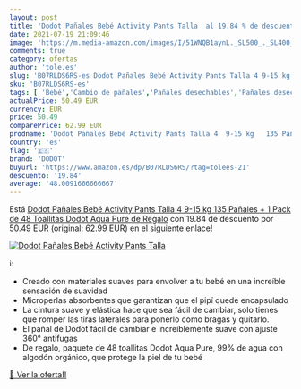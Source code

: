 ```yaml
---
layout: post
title: 'Dodot Pañales Bebé Activity Pants Talla  al 19.84 % de descuento'
date: 2021-07-19 21:09:46
image: 'https://m.media-amazon.com/images/I/51WNQB1aynL._SL500_._SL400_.jpg'
comments: true
category: ofertas
author: 'tole.es'
slug: 'B07RLDS6RS-es Dodot Pañales Bebé Activity Pants Talla 4 9-15 kg 135...'
sku: 'B07RLDS6RS-es'
tags: [ 'Bebé','Cambio de pañales','Pañales desechables','Pañales desechables para bebés','Pañales para bebé','bebé','dodot','pañales', ]
actualPrice: 50.49 EUR
currency: EUR
price: 50.49
comparePrice: 62.99 EUR
prodname: 'Dodot Pañales Bebé Activity Pants Talla 4  9-15 kg   135 Pañales + 1 Pack de 48 Toallitas Dodot Aqua Pure de Regalo'
country: 'es'
flag: '🇪🇸'
brand: 'DODOT'
buyurl: 'https://www.amazon.es/dp/B07RLDS6RS/?tag=tolees-21'
descuento: '19.84'
average: '48.0091666666667'
---
```


Está [Dodot Pañales Bebé Activity Pants Talla 4  9-15 kg   135 Pañales + 1 Pack de 48 Toallitas Dodot Aqua Pure de Regalo](https://www.amazon.es/dp/B07RLDS6RS/?tag=tolees-21) con 19.84 de descuento por 50.49 EUR (original: 62.99 EUR) en el siguiente enlace!

[![Dodot Pañales Bebé Activity Pants Talla ](https://m.media-amazon.com/images/I/51WNQB1aynL._SL500_._SL400_.jpg)](https://www.amazon.es/dp/B07RLDS6RS/?tag=tolees-21)

ℹ️:

- Creado con materiales suaves para envolver a tu bebé en una increíble sensación de suavidad
- Microperlas absorbentes que garantizan que el pipí quede encapsulado
- La cintura suave y elástica hace que sea fácil de cambiar, solo tienes que romper las tiras laterales para ponerlo como bragas y quitarlo.
- El pañal de Dodot fácil de cambiar e increíblemente suave con ajuste 360° antifugas
- De regalo, paquete de 48 toallitas Dodot Aqua Pure, 99% de agua con algodón orgánico, que protege la piel de tu bebé

[🛒 Ver la oferta!!](https://www.amazon.es/dp/B07RLDS6RS/?tag=tolees-21)
